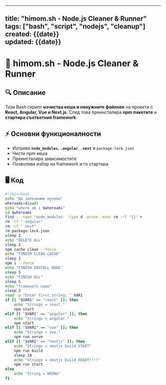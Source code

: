 
---
title: "himom.sh - Node.js Cleaner & Runner"  
tags: ["bash", "script", "nodejs", "cleanup"]  
created: {{date}}  
updated: {{date}}  
---

# 📝 himom.sh - Node.js Cleaner & Runner  

## 🔍 Описание  
Този Bash скрипт **изчиства кеша и ненужните файлове** на проекти с **React, Angular, Vue и Next.js**. След това преинсталира **npm пакетите** и **стартира съответния framework**.

## ⚡ Основни функционалности  
- Изтрива **`node_modules`**, **`.angular`**, **`.next`** и `package-lock.json`  
- Чисти npm кеша  
- Преинсталира зависимостите  
- Позволява избор на framework и го стартира  

## 🖥 Код  
```bash
#!/bin/bash
echo "Да започваме купона"
whereami=$(pwd)
echo "where am i $whereami"
cd $whereami
find . -name 'node_modules' -type d -prune -exec rm -rf '{}' +
rm -rf ".angular"
rm -rf ".next"
rm package-lock.json
sleep 2
echo "DELETE ALL"
sleep 2
npm cache clean --force
echo "FINISH CLEAN CACHE"
sleep 2
npm i --force
echo "FINISH INSTALL NODE"
sleep 5
echo "FINISH ALL"
sleep 5
echo "framework name"
sleep 2
read -p "Enter first string: " VAR1
if [[ "$VAR1" == "react" ]]; then
    echo "Strings = react."
    npm start
elif [[ "$VAR1" == "angular" ]]; then
    echo "Strings = angular."
    npm start
elif [[ "$VAR1" == "vue" ]]; then
    echo "Strings = vue."
    npm run serve
elif [[ "$VAR1" == "nextjs" ]]; then
    echo "Strings = nextjs build START"
    npm run build
    sleep 10
    echo "Strings = nextjs build READY!!!!"
    npm run start
else
    echo "String = WRONG"
fi

